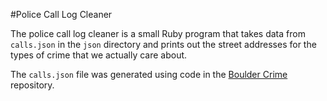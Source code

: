 #Police Call Log Cleaner

The police call log cleaner is a small Ruby program that takes data from `calls.json` in the `json` directory and prints out the street addresses for the types of crime that we actually care about.  

The `calls.json` file was generated using code in the [Boulder Crime](https://github.com/baghaii/BoulderCrime) repository.
